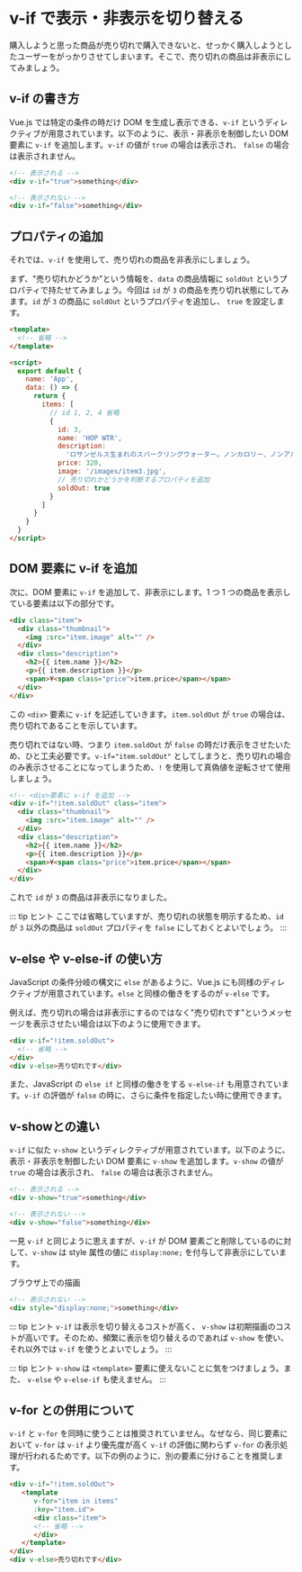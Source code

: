 # v-if で表示・非表示を切り替える

購入しようと思った商品が売り切れで購入できないと、せっかく購入しようとしたユーザーをがっかりさせてしまいます。そこで、売り切れの商品は非表示にしてみましょう。

## v-if の書き方

Vue.js では特定の条件の時だけ DOM を生成し表示できる、`v-if` というディレクティブが用意されています。以下のように、表示・非表示を制御したい DOM 要素に `v-if` を追加します。`v-if` の値が `true` の場合は表示され、 `false` の場合は表示されません。

```html
<!-- 表示される -->
<div v-if="true">something</div>

<!-- 表示されない -->
<div v-if="false">something</div>
```

## プロパティの追加

それでは、`v-if` を使用して、売り切れの商品を非表示にしましょう。

まず、"売り切れかどうか"という情報を、`data` の商品情報に `soldOut` というプロパティで持たせてみましょう。今回は `id` が `3` の商品を売り切れ状態にしてみます。`id` が `3` の商品に `soldOut` というプロパティを追加し、 `true` を設定します。

```html
<template>
  <!-- 省略 -->
</template>

<script>
  export default {
    name: 'App',
    data: () => {
      return {
        items: [
          // id 1, 2, 4 省略
          {
            id: 3,
            name: 'HOP WTR',
            description:
              'ロサンゼルス生まれのスパークリングウォーター。ノンカロリー、ノンアルコールの新感覚飲料です。',
            price: 320,
            image: '/images/item3.jpg',
            // 売り切れかどうかを判断するプロパティを追加
            soldOut: true
          }
        ]
      }
    }
  }
</script>
```

## DOM 要素に v-if を追加

次に、DOM 要素に `v-if` を追加して、非表示にします。1 つ 1 つの商品を表示している要素は以下の部分です。

```html
<div class="item">
  <div class="thumbnail">
    <img :src="item.image" alt="" />
  </div>
  <div class="description">
    <h2>{{ item.name }}</h2>
    <p>{{ item.description }}</p>
    <span>¥<span class="price">item.price</span></span>
  </div>
</div>
```

この `<div>` 要素に `v-if` を記述していきます。`item.soldOut` が `true` の場合は、売り切れであることを示しています。

売り切れではない時、つまり `item.soldOut` が `false` の時だけ表示をさせたいため、ひと工夫必要です。`v-if="item.soldOut"` としてしまうと、売り切れの場合のみ表示させることになってしまうため、`!` を使用して真偽値を逆転させて使用しましょう。

```html
<!-- <div>要素に v-if を追加 -->
<div v-if="!item.soldOut" class="item">
  <div class="thumbnail">
    <img :src="item.image" alt="" />
  </div>
  <div class="description">
    <h2>{{ item.name }}</h2>
    <p>{{ item.description }}</p>
    <span>¥<span class="price">item.price</span></span>
  </div>
</div>
```

これで `id` が `3` の商品は非表示になりました。

::: tip ヒント
ここでは省略していますが、売り切れの状態を明示するため、`id` が `3` 以外の商品は `soldOut` プロパティを `false` にしておくとよいでしょう。
:::

## v-else や v-else-if の使い方

JavaScript の条件分岐の構文に `else` があるように、Vue.js にも同様のディレクティブが用意されています。`else` と同様の働きをするのが `v-else` です。

例えば、売り切れの場合は非表示にするのではなく"売り切れです"というメッセージを表示させたい場合は以下のように使用できます。

```html
<div v-if="!item.soldOut">
  <!-- 省略 -->
</div>
<div v-else>売り切れです</div>
```

また、JavaScript の `else if` と同様の働きをする `v-else-if` も用意されています。`v-if` の評価が `false` の時に、さらに条件を指定したい時に使用できます。

## v-showとの違い
`v-if` に似た `v-show` というディレクティブが用意されています。以下のように、表示・非表示を制御したい DOM 要素に `v-show` を追加します。`v-show` の値が `true` の場合は表示され、 `false` の場合は表示されません。

```html
<!-- 表示される -->
<div v-show="true">something</div>

<!-- 表示されない -->
<div v-show="false">something</div>
```

一見 `v-if` と同じように思えますが、`v-if` が DOM 要素ごと削除しているのに対して、`v-show` は style 属性の値に `display:none;` を付与して非表示にしています。

ブラウザ上での描画
```html
<!-- 表示されない -->
<div style="display:none;">something</div>
```

::: tip ヒント
`v-if` は表示を切り替えるコストが高く、 `v-show` は初期描画のコストが高いです。そのため、頻繁に表示を切り替えるのであれば `v-show` を使い、それ以外では `v-if` を使うとよいでしょう。
:::

::: tip ヒント
`v-show` は `<template>` 要素に使えないことに気をつけましょう。また、 `v-else` や `v-else-if` も使えません。
:::

## v-for との併用について

`v-if` と `v-for` を同時に使うことは推奨されていません。なぜなら、同じ要素において `v-for` は `v-if` より優先度が高く `v-if` の評価に関わらず `v-for` の表示処理が行われるためです。以下の例のように、別の要素に分けることを推奨します。

```html
<div v-if="!item.soldOut">
   <template
      v-for="item in items"
      :key="item.id">
      <div class="item">
      <!-- 省略 -->
      </div>
   </template>
</div>
<div v-else>売り切れです</div>
```